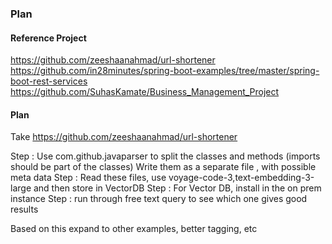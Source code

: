 ### Plan

#### Reference Project

https://github.com/zeeshaanahmad/url-shortener
https://github.com/in28minutes/spring-boot-examples/tree/master/spring-boot-rest-services
https://github.com/SuhasKamate/Business_Management_Project

#### Plan
Take
https://github.com/zeeshaanahmad/url-shortener

Step : Use com.github.javaparser to split the classes and methods (imports should be part of the classes)
Write them as a separate file , with possible meta data
Step : Read these files, use voyage-code-3,text-embedding-3-large and then store in VectorDB
Step : For Vector DB, install in the on prem instance
Step : run through free text query to see which one gives good results

Based on this expand to other examples, better tagging, etc

